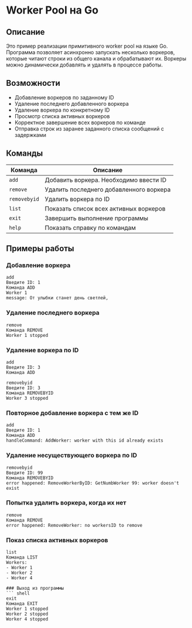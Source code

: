 # Worker Pool на Go

## Описание

Это пример реализации примитивного worker pool на языке Go.
Программа позволяет асинхронно запускать несколько воркеров,
которые читают строки из общего канала и обрабатывают их.
Воркеры можно динамически добавлять и удалять в процессе работы.

## Возможности

- Добавление воркеров по заданному ID
- Удаление последнего добавленного воркера
- Удаление воркера по конкретному ID
- Просмотр списка активных воркеров
- Корректное завершение всех воркеров по команде
- Отправка строк из заранее заданного списка сообщений с задержками

## Команды

| Команда       | Описание                                      |
|---------------|-----------------------------------------------|
| `add`         | Добавить воркера. Необходимо ввести ID        |
| `remove`      | Удалить последнего добавленного воркера       |
| `removebyid`  | Удалить воркера по ID                         |
| `list`        | Показать список всех активных воркеров        |
| `exit`        | Завершить выполнение программы                |
| `help`        | Показать справку по командам                  |


## Примеры работы

### Добавление воркера
``` shell
add
Введите ID: 1
Команда ADD
Worker 1
message: От улыбки станет день светлей,
```
### Удаление последнего воркера
``` shell
remove
Команда REMOVE
Worker 1 stopped
```
### Удаление воркера по ID
``` shell
add
Введите ID: 3
Команда ADD

removebyid
Введите ID: 3
Команда REMOVEBYID
Worker 3 stopped
```
### Повторное добавление воркера с тем же ID
``` shell
add
Введите ID: 1
Команда ADD
handleCommand: AddWorker: worker with this id already exists
```
### Удаление несуществующего воркера по ID
``` shell
removebyid
Введите ID: 99
Команда REMOVEBYID
error happened: RemoveWorkerByID: GetNumbWorker 99: worker doesn't exist
```
### Попытка удалить воркера, когда их нет
``` shell
remove
Команда REMOVE
error happened: RemoveWorker: no workersID to remove
```
### Показ списка активных воркеров
``` shell
list
Команда LIST
Workers:
- Worker 1
- Worker 2
- Worker 4

### Выход из программы
``` shell
exit
Команда EXIT
Worker 1 stopped
Worker 2 stopped
Worker 4 stopped
```